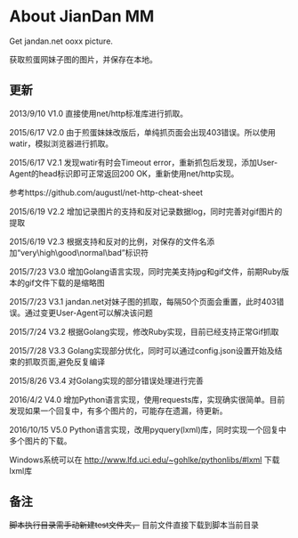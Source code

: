 # About JianDan MM

Get jandan.net ooxx picture.

获取煎蛋网妹子图的图片，并保存在本地。


## 更新
2013/9/10   V1.0   直接使用net/http标准库进行抓取。

2015/6/17   V2.0   由于煎蛋妹妹改版后，单纯抓页面会出现403错误。所以使用watir，模拟浏览器进行抓取。

2015/6/17   V2.1   发现watir有时会Timeout error，重新抓包后发现，添加User-Agent的head标识即可正常返回200 OK，重新使用net/http实现。

参考https://github.com/augustl/net-http-cheat-sheet

2015/6/19   V2.2   增加记录图片的支持和反对记录数据log，同时完善对gif图片的提取

2015/6/19   V2.3   根据支持和反对的比例，对保存的文件名添加“very\high\good\normal\bad”标识符

2015/7/23   V3.0   增加Golang语言实现，同时完美支持jpg和gif文件，前期Ruby版本的gif文件下载的是缩略图

2015/7/23   V3.1   jandan.net对妹子图的抓取，每隔50个页面会重置，此时403错误。通过变更User-Agent可以解决该问题

2015/7/24   V3.2   根据Golang实现，修改Ruby实现，目前已经支持正常Gif抓取

2015/7/28   V3.3   Golang实现部分优化，同时可以通过config.json设置开始及结束的抓取页面,避免反复编译

2015/8/26   V3.4   对Golang实现的部分错误处理进行完善

2016/4/2    V4.0   增加Python语言实现，使用requests库，实现确实很简单。目前发现如果一个回复中，有多个图片的，可能存在遗漏，待更新。

2016/10/15  V5.0   Python语言实现，改用pyquery(lxml)库，同时实现一个回复中多个图片的下载。

Windows系统可以在 http://www.lfd.uci.edu/~gohlke/pythonlibs/#lxml 下载lxml库

## 备注
~~脚本执行目录需手动新建test文件夹，~~ 目前文件直接下载到脚本当前目录
